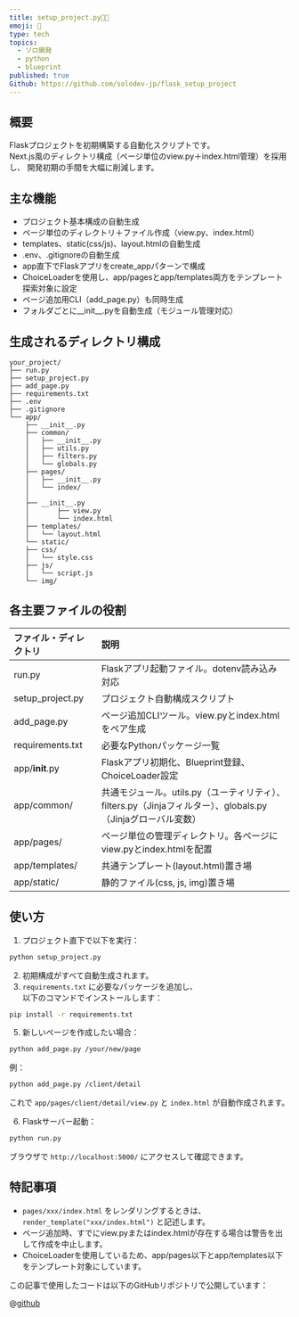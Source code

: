 ```yaml
---
title: setup_project.py🌾🐖
emoji: 🐖
type: tech
topics:
  - ソロ開発
  - python
  - blueprint
published: true
Github: https://github.com/solodev-jp/flask_setup_project
---
```


## 概要  
Flaskプロジェクトを初期構築する自動化スクリプトです。  
Next.js風のディレクトリ構成（ページ単位のview.py＋index.html管理）を採用し、  開発初期の手間を大幅に削減します。  
  
## 主な機能  
- プロジェクト基本構成の自動生成  
- ページ単位のディレクトリ＋ファイル作成（view.py、index.html）  
- templates、static(css/js)、layout.htmlの自動生成  
- .env、.gitignoreの自動生成  
- app直下でFlaskアプリをcreate_appパターンで構成  
- ChoiceLoaderを使用し、app/pagesとapp/templates両方をテンプレート探索対象に設定  
- ページ追加用CLI（add_page.py）も同時生成  
- フォルダごとに__init__.pyを自動生成（モジュール管理対応）  
  
## 生成されるディレクトリ構成
```  
your_project/  
├── run.py  
├── setup_project.py  
├── add_page.py  
├── requirements.txt  
├── .env  
├── .gitignore  
└── app/  
    ├── __init__.py    
    ├── common/    
    │   ├── __init__.py    
    │   ├── utils.py    
    │   ├── filters.py    
    │   └── globals.py    
    ├── pages/    
    │   ├── __init__.py    
    │   └── index/    
    │       
    ├── __init__.py    
    │       ├── view.py    
    │       └── index.html    
    ├── templates/    
    │   └── layout.html    
    └── static/        
    ├── css/        
    │   └── style.css        
    ├── js/        
    │   └── script.js        
    └── img/
```

## 各主要ファイルの役割

| ファイル・ディレクトリ | 説明 |  
|:----------------------|:-----|  
| run.py | Flaskアプリ起動ファイル。dotenv読み込み対応 |  
| setup_project.py | プロジェクト自動構成スクリプト |  
| add_page.py | ページ追加CLIツール。view.pyとindex.htmlをペア生成 |  
| requirements.txt | 必要なPythonパッケージ一覧 |  
| app/__init__.py | Flaskアプリ初期化、Blueprint登録、ChoiceLoader設定 |  
| app/common/ | 共通モジュール。utils.py（ユーティリティ）、filters.py（Jinjaフィルター）、globals.py（Jinjaグローバル変数） |  
| app/pages/ | ページ単位の管理ディレクトリ。各ページにview.pyとindex.htmlを配置 |  
| app/templates/ | 共通テンプレート(layout.html)置き場 |  
| app/static/ | 静的ファイル(css, js, img)置き場 |

## 使い方  
  
1. プロジェクト直下で以下を実行：  
  
```bash  
python setup_project.py
```  
  
2. 初期構成がすべて自動生成されます。  
3. `requirements.txt` に必要なパッケージを追加し、    
   以下のコマンドでインストールします：  
  
```bash  
pip install -r requirements.txt
```  
  
5. 新しいページを作成したい場合：  
  
```bash  
python add_page.py /your/new/page
```  
  
例：  
  
```bash  
python add_page.py /client/detail
```  
  
これで `app/pages/client/detail/view.py` と `index.html` が自動作成されます。  
  
6. Flaskサーバー起動：  
  
```bash  
python run.py
```  
  
ブラウザで `http://localhost:5000/` にアクセスして確認できます。  
  
## 特記事項  
  
- `pages/xxx/index.html` をレンダリングするときは、    
`render_template("xxx/index.html")` と記述します。  
- ページ追加時、すでにview.pyまたはindex.htmlが存在する場合は警告を出して作成を中止します。  
- ChoiceLoaderを使用しているため、app/pages以下とapp/templates以下をテンプレート対象にしています。

この記事で使用したコードは以下のGitHubリポジトリで公開しています：

@[github](https://github.com/solodev-jp/flask_setup_project)